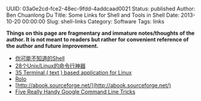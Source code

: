 UUID: 03a0e2cd-fce2-48ec-9fdd-4addcaad0021
Status: published
Author: Ben Chuanlong Du
Title: Some Links for Shell and Tools in Shell
Date: 2013-10-20 00:00:00
Slug: shell-links
Category: Software
Tags: links

**Things on this page are fragmentary and immature notes/thoughts of the author. It is not meant to readers but rather for convenient reference of the author and future improvement.**
 
- [你可能不知道的Shell](http://coolshell.cn/articles/8619.html)
- [28个Unix/Linux的命令行神器](http://coolshell.cn/articles/7829.html)
- [35 Terminal ( text ) based application for Linux](http://www.linuxnov.com/35-terminal-text-based-application-for-linux/)
- [Rolo](http://rolo.sourceforge.net/)
- [http://abook.sourceforge.net/](http://abook.sourceforge.net/)
- [Five Really Handy Google Command Line Tricks](http://lifehacker.com/5568817/five-really-handy-google-command-line-tricks)

